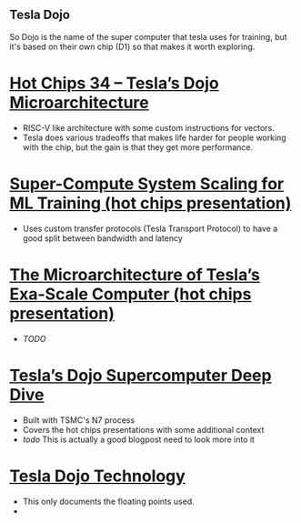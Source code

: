 ## Tesla Dojo
So Dojo is the name of the super computer that tesla uses for training, but it's based on their own chip (D1) so that makes it worth exploring.

# [Hot Chips 34 – Tesla’s Dojo Microarchitecture](https://chipsandcheese.com/2022/09/01/hot-chips-34-teslas-dojo-microarchitecture/)
- RISC-V like architecture with some custom instructions for vectors.
- Tesla does various tradeoffs that makes life harder for people working with the chip, but the gain is that they get more performance.

# [Super-Compute System Scaling for ML Training (hot chips presentation)](https://hc34.hotchips.org/assets/program/conference/day2/Machine%20Learning/Hotchip%20Dojo%20System%20v25.pdf)
- Uses custom transfer protocols (Tesla Transport Protocol) to have a good split between bandwidth and latency

# [The Microarchitecture of Tesla’s Exa-Scale Computer (hot chips presentation)](https://hc34.hotchips.org/assets/program/conference/day2/Machine%20Learning/HotChips_tesla_dojo_uarch.pdf)
- *TODO*

# [Tesla’s Dojo Supercomputer Deep Dive](https://web.archive.org/web/20221218050943/https://morethanmoore.substack.com/p/teslas-dojo-supercomputer-deep-dive)
- Built with TSMC's N7 process
- Covers the hot chips presentations with some additional context
- *todo* This is actually a good blogpost need to look more into it

# [Tesla Dojo Technology](https://cdn.motor1.com/pdf-files/535242876-tesla-dojo-technology.pdf)
- This only documents the floating points used. 
- 